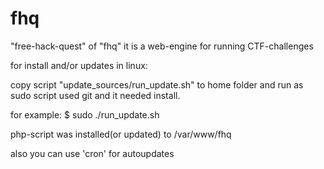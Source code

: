 fhq
===

"free-hack-quest" of "fhq" it is a web-engine for running CTF-challenges


for install and/or updates in linux:

copy script "update_sources/run_update.sh" to home folder and run as sudo
script used git and it needed install.

for example:
$ sudo ./run_update.sh

php-script was installed(or updated) to /var/www/fhq

also you can use 'cron' for autoupdates
